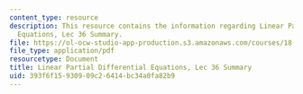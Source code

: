 ```yaml
---
content_type: resource
description: This resource contains the information regarding Linear Partial Differential
  Equations, Lec 36 Summary.
file: https://ol-ocw-studio-app-production.s3.amazonaws.com/courses/18-303-linear-partial-differential-equations-analysis-and-numerics-fall-2014/393f6f15930909c26414bc34a0fa82b9_MIT18_303F14_Lecture36.pdf
file_type: application/pdf
resourcetype: Document
title: Linear Partial Differential Equations, Lec 36 Summary
uid: 393f6f15-9309-09c2-6414-bc34a0fa82b9
---
```

